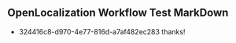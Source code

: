 ## OpenLocalization Workflow Test MarkDown
* 324416c8-d970-4e77-816d-a7af482ec283 
thanks!<!--HONumber=Feb16_HO4-->
